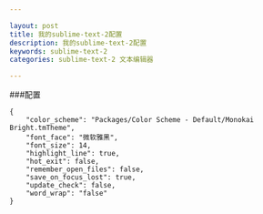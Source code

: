 ```yaml
---

layout: post
title: 我的sublime-text-2配置
description: 我的sublime-text-2配置
keywords: sublime-text-2
categories: sublime-text-2 文本编辑器

---
```

###配置

	{
		"color_scheme": "Packages/Color Scheme - Default/Monokai Bright.tmTheme",
		"font_face": "微软雅黑",
		"font_size": 14,
		"highlight_line": true,
		"hot_exit": false,
		"remember_open_files": false,
		"save_on_focus_lost": true,
		"update_check": false,
		"word_wrap": "false"
	}

